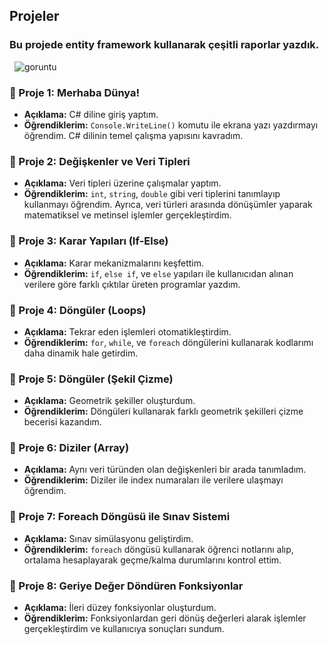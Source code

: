 ## Projeler

### Bu projede entity framework kullanarak çeşitli raporlar yazdık. 
&nbsp;
![goruntu](https://github.com/user-attachments/assets/387a7316-17d3-4dcc-93f4-05c2f76c8174)




### 🧩 Proje 1: Merhaba Dünya!
- **Açıklama:** C# diline giriş yaptım.
- **Öğrendiklerim:** `Console.WriteLine()` komutu ile ekrana yazı yazdırmayı öğrendim. C# dilinin temel çalışma yapısını kavradım.

### 🧩 Proje 2: Değişkenler ve Veri Tipleri
- **Açıklama:** Veri tipleri üzerine çalışmalar yaptım.
- **Öğrendiklerim:** `int`, `string`, `double` gibi veri tiplerini tanımlayıp kullanmayı öğrendim. Ayrıca, veri türleri arasında dönüşümler yaparak matematiksel ve metinsel işlemler gerçekleştirdim.

### 🧩 Proje 3: Karar Yapıları (If-Else)
- **Açıklama:** Karar mekanizmalarını keşfettim.
- **Öğrendiklerim:** `if`, `else if`, ve `else` yapıları ile kullanıcıdan alınan verilere göre farklı çıktılar üreten programlar yazdım.

### 🧩 Proje 4: Döngüler (Loops)
- **Açıklama:** Tekrar eden işlemleri otomatikleştirdim.
- **Öğrendiklerim:** `for`, `while`, ve `foreach` döngülerini kullanarak kodlarımı daha dinamik hale getirdim.

### 🧩 Proje 5: Döngüler (Şekil Çizme)
- **Açıklama:** Geometrik şekiller oluşturdum.
- **Öğrendiklerim:** Döngüleri kullanarak farklı geometrik şekilleri çizme becerisi kazandım.

### 🧩 Proje 6: Diziler (Array)
- **Açıklama:** Aynı veri türünden olan değişkenleri bir arada tanımladım.
- **Öğrendiklerim:** Diziler ile index numaraları ile verilere ulaşmayı öğrendim.

### 🧩 Proje 7: Foreach Döngüsü ile Sınav Sistemi
- **Açıklama:** Sınav simülasyonu geliştirdim.
- **Öğrendiklerim:** `foreach` döngüsü kullanarak öğrenci notlarını alıp, ortalama hesaplayarak geçme/kalma durumlarını kontrol ettim.

### 🧩 Proje 8: Geriye Değer Döndüren Fonksiyonlar
- **Açıklama:** İleri düzey fonksiyonlar oluşturdum.
- **Öğrendiklerim:** Fonksiyonlardan geri dönüş değerleri alarak işlemler gerçekleştirdim ve kullanıcıya sonuçları sundum.


